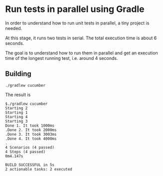 # Run tests in parallel using Gradle

In order to understand how to run unit tests in parallel, 
a tiny project is needed.

At this stage, it runs two tests in serial. The total execution time is about 6 seconds.

The goal is to understand how to run them in parallel and get an execution time of the longest running test, 
i.e. around 4 seconds.

## Building 

    ./gradlew cucumber
    
The result is

```
$./gradlew cucumber
Starting 2
Starting 1
Starting 4
Starting 3
Done 1. It took 1000ms
.Done 2. It took 2000ms
.Done 3. It took 3003ms
.Done 4. It took 4000ms
.
4 Scenarios (4 passed)
4 Steps (4 passed)
0m4.147s

BUILD SUCCESSFUL in 5s
2 actionable tasks: 2 executed
```